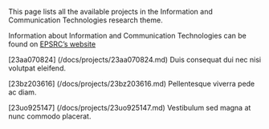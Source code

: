This page lists all the available projects in the Information and Communication Technologies research theme.

Information about Information and Communication Technologies can be found on [EPSRC’s website](undefined)

[23aa070824] (/docs/projects/23aa070824.md) Duis consequat dui nec nisi volutpat eleifend.

[23bz203616] (/docs/projects/23bz203616.md) Pellentesque viverra pede ac diam.

[23uo925147] (/docs/projects/23uo925147.md) Vestibulum sed magna at nunc commodo placerat.
